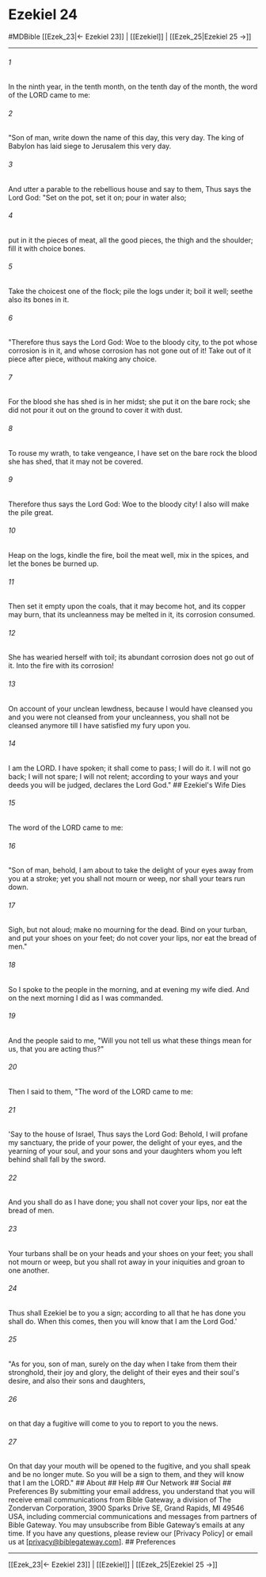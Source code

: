 # Ezekiel 24
#MDBible
[[Ezek_23|← Ezekiel 23]] | [[Ezekiel]] | [[Ezek_25|Ezekiel 25 →]]

***






###### 1 


In the ninth year, in the tenth month, on the tenth day of the month, the word of the LORD came to me: 





###### 2 


"Son of man, write down the name of this day, this very day. The king of Babylon has laid siege to Jerusalem this very day. 





###### 3 


And utter a parable to the rebellious house and say to them, Thus says the Lord God: "Set on the pot, set it on; pour in water also; 





###### 4 


put in it the pieces of meat, all the good pieces, the thigh and the shoulder; fill it with choice bones. 





###### 5 


Take the choicest one of the flock; pile the logs under it; boil it well; seethe also its bones in it. 





###### 6 


"Therefore thus says the Lord God: Woe to the bloody city, to the pot whose corrosion is in it, and whose corrosion has not gone out of it! Take out of it piece after piece, without making any choice. 





###### 7 


For the blood she has shed is in her midst; she put it on the bare rock; she did not pour it out on the ground to cover it with dust. 





###### 8 


To rouse my wrath, to take vengeance, I have set on the bare rock the blood she has shed, that it may not be covered. 





###### 9 


Therefore thus says the Lord God: Woe to the bloody city! I also will make the pile great. 





###### 10 


Heap on the logs, kindle the fire, boil the meat well, mix in the spices, and let the bones be burned up. 





###### 11 


Then set it empty upon the coals, that it may become hot, and its copper may burn, that its uncleanness may be melted in it, its corrosion consumed. 





###### 12 


She has wearied herself with toil; its abundant corrosion does not go out of it. Into the fire with its corrosion! 





###### 13 


On account of your unclean lewdness, because I would have cleansed you and you were not cleansed from your uncleanness, you shall not be cleansed anymore till I have satisfied my fury upon you. 





###### 14 


I am the LORD. I have spoken; it shall come to pass; I will do it. I will not go back; I will not spare; I will not relent; according to your ways and your deeds you will be judged, declares the Lord God." ## Ezekiel's Wife Dies 





###### 15 


The word of the LORD came to me: 





###### 16 


"Son of man, behold, I am about to take the delight of your eyes away from you at a stroke; yet you shall not mourn or weep, nor shall your tears run down. 





###### 17 


Sigh, but not aloud; make no mourning for the dead. Bind on your turban, and put your shoes on your feet; do not cover your lips, nor eat the bread of men." 





###### 18 


So I spoke to the people in the morning, and at evening my wife died. And on the next morning I did as I was commanded. 





###### 19 


And the people said to me, "Will you not tell us what these things mean for us, that you are acting thus?" 





###### 20 


Then I said to them, "The word of the LORD came to me: 





###### 21 


'Say to the house of Israel, Thus says the Lord God: Behold, I will profane my sanctuary, the pride of your power, the delight of your eyes, and the yearning of your soul, and your sons and your daughters whom you left behind shall fall by the sword. 





###### 22 


And you shall do as I have done; you shall not cover your lips, nor eat the bread of men. 





###### 23 


Your turbans shall be on your heads and your shoes on your feet; you shall not mourn or weep, but you shall rot away in your iniquities and groan to one another. 





###### 24 


Thus shall Ezekiel be to you a sign; according to all that he has done you shall do. When this comes, then you will know that I am the Lord God.' 





###### 25 


"As for you, son of man, surely on the day when I take from them their stronghold, their joy and glory, the delight of their eyes and their soul's desire, and also their sons and daughters, 





###### 26 


on that day a fugitive will come to you to report to you the news. 





###### 27 


On that day your mouth will be opened to the fugitive, and you shall speak and be no longer mute. So you will be a sign to them, and they will know that I am the LORD." ## About ## Help ## Our Network ## Social ## Preferences By submitting your email address, you understand that you will receive email communications from Bible Gateway, a division of The Zondervan Corporation, 3900 Sparks Drive SE, Grand Rapids, MI 49546 USA, including commercial communications and messages from partners of Bible Gateway. You may unsubscribe from Bible Gateway&rsquo;s emails at any time. If you have any questions, please review our [Privacy Policy] or email us at [privacy@biblegateway.com]. ## Preferences

***

[[Ezek_23|← Ezekiel 23]] | [[Ezekiel]] | [[Ezek_25|Ezekiel 25 →]]
